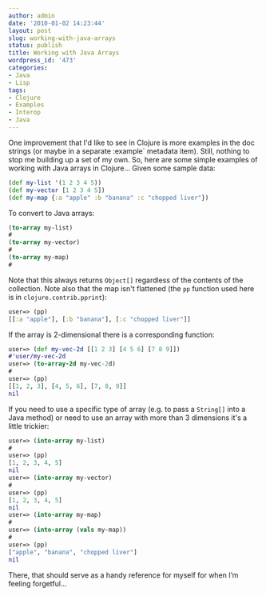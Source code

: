 ```yaml
---
author: admin
date: '2010-01-02 14:23:44'
layout: post
slug: working-with-java-arrays
status: publish
title: Working with Java Arrays
wordpress_id: '473'
categories:
- Java
- Lisp
tags:
- Clojure
- Examples
- Interop
- Java
---
```


One improvement that I'd like to see in Clojure is more examples in the doc strings (or maybe in a separate :example` metadata item). Still, nothing to stop me building up a set of my own. So, here are some simple examples of working with Java arrays in Clojure… Given some sample data:

```clj
(def my-list '(1 2 3 4 5))
(def my-vector [1 2 3 4 5])
(def my-map {:a "apple" :b "banana" :c "chopped liver"})
```

To convert to Java arrays:

```clj
(to-array my-list)
#
(to-array my-vector)
#
(to-array my-map)
#
```

Note that this always returns `Object[]` regardless of the contents of the collection. Note also that the map isn't flattened (the `pp` function used here is in `clojure.contrib.pprint`):

```clj
user=> (pp)
[[:a "apple"], [:b "banana"], [:c "chopped liver"]]
```

If the array is 2-dimensional there is a corresponding function:

```clj
user=> (def my-vec-2d [[1 2 3] [4 5 6] [7 8 9]])
#'user/my-vec-2d
user=> (to-array-2d my-vec-2d)
#
user=> (pp)
[[1, 2, 3], [4, 5, 6], [7, 8, 9]]
nil
```

If you need to use a specific type of array (e.g. to pass a `String[]` into a Java method) or need to use an array with more than 3 dimensions it's a little trickier:

```clj
user=> (into-array my-list)
#
user=> (pp)
[1, 2, 3, 4, 5]
nil
user=> (into-array my-vector)
#
user=> (pp)
[1, 2, 3, 4, 5]
nil
user=> (into-array my-map)
#
user=> (into-array (vals my-map))
#
user=> (pp)
["apple", "banana", "chopped liver"]
nil
```

There, that should serve as a handy reference for myself for when I’m feeling forgetful…
